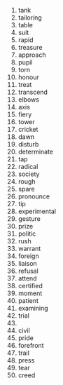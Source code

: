 1. tank
2. tailoring
3. table
4. suit
5. rapid
6. treasure
7. approach
8. pupil
9. torn
10. honour
11. treat
12. transcend
13. elbows
14. axis
15. fiery
16. tower
17. cricket
18. dawn
19. disturb
20. determinate
21. tap
22. radical
23. society
24. rough
25. spare
26. pronounce
27. tip
28. experimental
29. gesture
30. prize
31. politic
32. rush
33. warrant
34. foreign
35. liaison
36. refusal
37. attend
38. certified
39. moment
40. patient
41. examining
42. trial
43.  
44. civil
45. pride
46. forefront
47. trail
48. press
49. tear
50. creed
